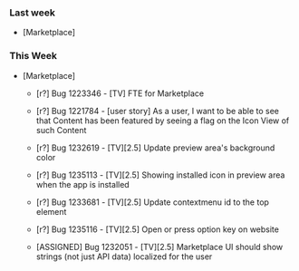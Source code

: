### Last week

* [Marketplace]

### This Week

* [Marketplace]
  - [r?] Bug 1223346 - [TV] FTE for Marketplace
  - [r?] Bug 1221784 - [user story] As a user, I want to be able to see that Content has been featured by seeing a flag on the Icon View of such Content

  - [r?] Bug 1232619 - [TV][2.5] Update preview area's background color
  - [r?] Bug 1235113 - [TV][2.5] Showing installed icon in preview area when the app is installed

  - [r?] Bug 1233681 - [TV][2.5] Update contextmenu id to the top element
  - [r?] Bug 1235116 - [TV][2.5] Open or press option key on website

  - [ASSIGNED] Bug 1232051 - [TV][2.5] Marketplace UI should show strings (not just API data) localized for the user

